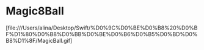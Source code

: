 # Magic8Ball


[file:///Users/alina/Desktop/Swift/%D0%9C%D0%BE%D0%B8%20%D0%BF%D1%80%D0%B8%D0%BB%D0%BE%D0%B6%D0%B5%D0%BD%D0%B8%D1%8F/MagicBall.gif]
